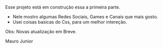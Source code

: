 Esse projeto está em construção essa a primeira parte.

* Nele mostro algumas Redes Sociais, Games e Canais que mais gosto.
* Usei coisas basicas do Css, para um melhor intereção.

Obs: Novas atualização em Breve.


Mauro Junior